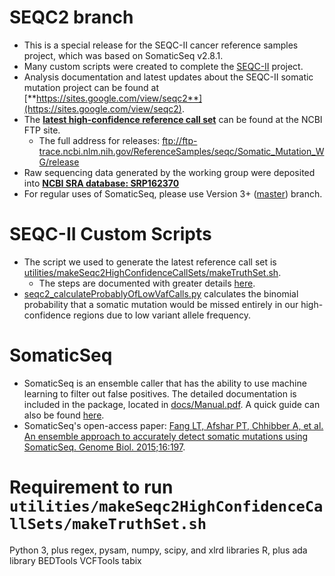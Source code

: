 # SEQC2 branch

* This is a special release for the SEQC-II cancer reference samples project, which was based on SomaticSeq v2.8.1.
* Many custom scripts were created to complete the [SEQC-II](https://www.fda.gov/science-research/bioinformatics-tools/microarraysequencing-quality-control-maqcseqc#MAQC_IV) project.
* Analysis documentation and latest updates about the SEQC-II somatic mutation project can be found at [**https://sites.google.com/view/seqc2**](https://sites.google.com/view/seqc2).
* The [**latest high-confidence reference call set**](http://bit.ly/somatic_call_set) can be found at the NCBI FTP site.
  * The full address for releases: ftp://ftp-trace.ncbi.nlm.nih.gov/ReferenceSamples/seqc/Somatic_Mutation_WG/release
* Raw sequencing data generated by the working group were deposited into [**NCBI SRA database: SRP162370**](https://trace.ncbi.nlm.nih.gov/Traces/sra/?study=SRP162370)
* For regular uses of SomaticSeq, please use Version 3+ ([master](https://github.com/bioinform/somaticseq)) branch.

# SEQC-II Custom Scripts
* The script we used to generate the latest reference call set is [utilities/makeSeqc2HighConfidenceCallSets/makeTruthSet.sh](utilities/makeSeqc2HighConfidenceCallSets/makeTruthSet.sh). 
  * The steps are documented with greater details [here](https://sites.google.com/view/seqc2/home/data-analysis/high-confidence-somatic-snv-and-indel-v1-2).
* [seqc2_calculateProbablyOfLowVafCalls.py](utilities/seqc2_calculateProbablyOfLowVafCalls.py) calculates the binomial probability that a somatic mutation would be missed entirely in our high-confidence regions due to low variant allele frequency.

# SomaticSeq
* SomaticSeq is an ensemble caller that has the ability to use machine learning to filter out false positives. The detailed documentation is included in the package, located in [docs/Manual.pdf](docs/Manual.pdf "User Manual"). A quick guide can also be found [here](http://bioinform.github.io/somaticseq/).
* SomaticSeq's open-access paper: [Fang LT, Afshar PT, Chhibber A, et al. An ensemble approach to accurately detect somatic mutations using SomaticSeq. Genome Biol. 2015;16:197](http://dx.doi.org/10.1186/s13059-015-0758-2 "Fang LT, Afshar PT, Chhibber A, et al. An ensemble approach to accurately detect somatic mutations using SomaticSeq. Genome Biol. 2015;16:197.").

# Requirement to run `utilities/makeSeqc2HighConfidenceCallSets/makeTruthSet.sh`
Python 3, plus regex, pysam, numpy, scipy, and xlrd libraries
R, plus ada library
BEDTools
VCFTools
tabix
